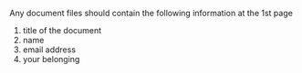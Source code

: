 Any document files should contain the following information at the 1st page

1. title of the document
2. name
3. email address
4. your belonging
